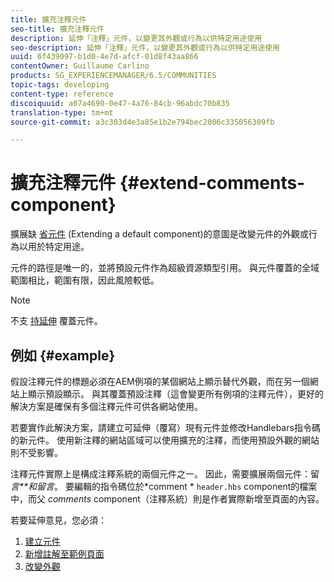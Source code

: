 ```yaml
---
title: 擴充注釋元件
seo-title: 擴充注釋元件
description: 延伸「注釋」元件，以變更其外觀或行為以供特定用途使用
seo-description: 延伸「注釋」元件，以變更其外觀或行為以供特定用途使用
uuid: 6f439097-b1d0-4e7d-afcf-01d8f43aa866
contentOwner: Guillaume Carlino
products: SG_EXPERIENCEMANAGER/6.5/COMMUNITIES
topic-tags: developing
content-type: reference
discoiquuid: a07a4690-0e47-4a76-84cb-96abdc70b835
translation-type: tm+mt
source-git-commit: a3c303d4e3a85e1b2e794bec2006c335056309fb

---
```



# 擴充注釋元件 {#extend-comments-component}

擴展缺 [省元件](client-customize.md#extensions) (Extending a default component)的意圖是改變元件的外觀或行為以用於特定用途。

元件的路徑是唯一的，並將預設元件作為超級資源類型引用。 與元件覆蓋的全域範圍相比，範圍有限，因此風險較低。

>[!NOTE]
>
>不支 [持延伸](client-customize.md#overlays) 覆蓋元件。

## 例如 {#example}

假設注釋元件的標題必須在AEM例項的某個網站上顯示替代外觀，而在另一個網站上顯示預設顯示。 與其覆蓋預設注釋（這會變更所有例項的注釋元件），更好的解決方案是確保有多個注釋元件可供各網站使用。

若要實作此解決方案，請建立可延伸（覆寫）現有元件並修改Handlebars指令碼的新元件。 使用新注釋的網站區域可以使用擴充的注釋，而使用預設外觀的網站則不受影響。

注釋元件實際上是構成注釋系統的兩個元件之一。 因此，需要擴展兩個元件：留 *言**和留言*。 要編輯的指令碼位於*comment * `header.hbs` component的檔案中，而父 *comments* component（注釋系統）則是作者實際新增至頁面的內容。

若要延伸意見，您必須：

1. [建立元件](extend-create-components.md)
1. [新增註解至範例頁面](extend-sample-page.md)
1. [改變外觀](extend-alter-appearance.md)

